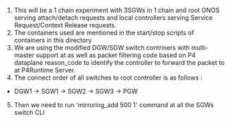 1. This will be a 1 chain experiment with 3SGWs in 1 chain and root ONOS serving attach/detach requests and local controllers serving Service Request/Context Release requests.
2. The containers used are mentioned in the start/stop scripts of containers in this directory
3. We are using the modified DGW/SGW switch contriners with multi-master support at as well as packet filtering code based on P4 dataplane reason_code to identify the controller to forward the packet to at P4Runtime Server.
4. The connect order of all switches to root controller is as follows : 
* DGW1 -> SGW1 -> SGW2 -> SGW3 -> PGW
5. Then we need to run 'mirroring_add 500 1' command at all the SGWs switch CLI
